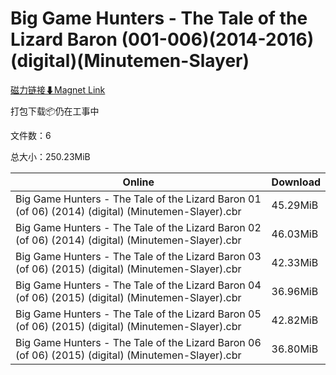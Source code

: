 # Big Game Hunters - The Tale of the Lizard Baron (001-006)(2014-2016)(digital)(Minutemen-Slayer)

[磁力链接⬇Magnet Link](magnet:?xt=urn:btih:7d664669a5ba76d5c5a7a95659c016550987730c&dn=Big%20Game%20Hunters%20-%20The%20Tale%20of%20the%20Lizard%20Baron%20%28001-006%29%282014-2016%29%28digital%29%28Minutemen-Slayer%29)

打包下载📦仍在工事中

文件数：6

总大小：250.23MiB

Online | Download
--- | ---
Big Game Hunters - The Tale of the Lizard Baron 01 (of 06) (2014) (digital) (Minutemen-Slayer).cbr | 45.29MiB
Big Game Hunters - The Tale of the Lizard Baron 02 (of 06) (2014) (digital) (Minutemen-Slayer).cbr | 46.03MiB
Big Game Hunters - The Tale of the Lizard Baron 03 (of 06) (2015) (digital) (Minutemen-Slayer).cbr | 42.33MiB
Big Game Hunters - The Tale of the Lizard Baron 04 (of 06) (2015) (digital) (Minutemen-Slayer).cbr | 36.96MiB
Big Game Hunters - The Tale of the Lizard Baron 05 (of 06) (2015) (digital) (Minutemen-Slayer).cbr | 42.82MiB
Big Game Hunters - The Tale of the Lizard Baron 06 (of 06) (2015) (digital) (Minutemen-Slayer).cbr | 36.80MiB